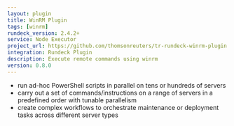 ```yaml
---
layout: plugin
title: WinRM Plugin
tags: [winrm]
rundeck_version: 2.4.2+
service: Node Executor
project_url: https://github.com/thomsonreuters/tr-rundeck-winrm-plugin
integration: Rundeck Plugin
description: Execute remote commands using winrm
version: 0.8.0
---
```


* run ad-hoc PowerShell scripts in parallel on tens or hundreds of servers
* carry out a set of commands/instructions on a range of servers in a predefined order with tunable parallelism
* create complex workflows to orchestrate maintenance or deployment tasks across different server types
